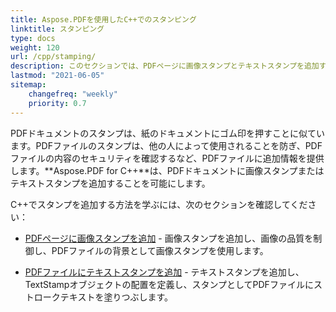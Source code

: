 ```yaml
---
title: Aspose.PDFを使用したC++でのスタンピング
linktitle: スタンピング
type: docs
weight: 120
url: /cpp/stamping/
description: このセクションでは、PDFページに画像スタンプとテキストスタンプを追加する方法について説明します。
lastmod: "2021-06-05"
sitemap:
    changefreq: "weekly"
    priority: 0.7
---
```


PDFドキュメントのスタンプは、紙のドキュメントにゴム印を押すことに似ています。PDFファイルのスタンプは、他の人によって使用されることを防ぎ、PDFファイルの内容のセキュリティを確認するなど、PDFファイルに追加情報を提供します。**Aspose.PDF for C++**は、PDFドキュメントに画像スタンプまたはテキストスタンプを追加することを可能にします。

C++でスタンプを追加する方法を学ぶには、次のセクションを確認してください：

- [PDFページに画像スタンプを追加](/pdf/cpp/image-stamps-in-pdf-page/) - 画像スタンプを追加し、画像の品質を制御し、PDFファイルの背景として画像スタンプを使用します。

- [PDFファイルにテキストスタンプを追加](/pdf/cpp/text-stamps-in-the-pdf-file/) - テキストスタンプを追加し、TextStampオブジェクトの配置を定義し、スタンプとしてPDFファイルにストロークテキストを塗りつぶします。